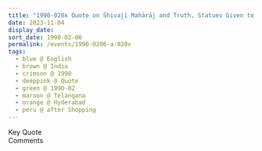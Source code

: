 ```yaml
---
title: "1990-020x Quote on Śhivajī Mahārāj and Truth, Statues Given to Sahaja Yogis of Hyderabad, after Shopping Local Handicrafts, Hyderabad, Telangana, India"
date: 2023-11-04
display_date: 
sort_date: 1990-02-06
permalink: /events/1990-0206-a-020x
tags:
  - blue @ English
  - brown @ India
  - crimson @ 1990
  - deeppink @ Quote
  - green @ 1990-02
  - maroon @ Telangana
  - orange @ Hyderabad
  - peru @ after Shopping
---
```


<wave-list>
  <list-title color="green" width="75">Key Quote</list-title>
  <list-item color="BlanchedAlmond"  width="200"></list-item>
  <list-item color="Lavender"></list-item>
  <list-item color="BlanchedAlmond"></list-item>
</wave-list>

<br>

<wave-list>
  <list-title color="green" width="75">Comments</list-title>
  <list-item color="BlanchedAlmond"  width="200"></list-item>
  <list-item color="Lavender"></list-item>
  <list-item color="BlanchedAlmond"></list-item>
</wave-list>